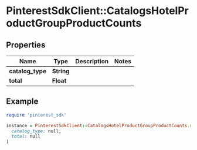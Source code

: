 # PinterestSdkClient::CatalogsHotelProductGroupProductCounts

## Properties

| Name | Type | Description | Notes |
| ---- | ---- | ----------- | ----- |
| **catalog_type** | **String** |  |  |
| **total** | **Float** |  |  |

## Example

```ruby
require 'pinterest_sdk'

instance = PinterestSdkClient::CatalogsHotelProductGroupProductCounts.new(
  catalog_type: null,
  total: null
)
```

